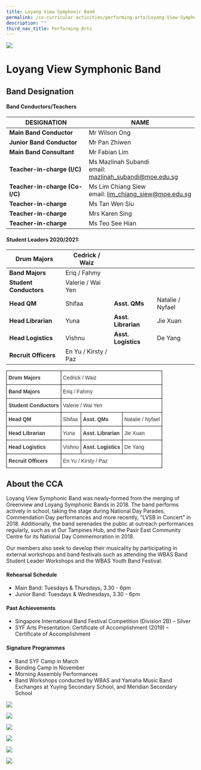 ```yaml
---
title: Loyang View Symphonic Band
permalink: /co-curricular-activities/performing-arts/Loyang-View-Symphonic-Band/
description: ""
third_nav_title: Performing Arts
---
```

![](/images/Banner.jpg)

Loyang View Symphonic Band
==========================

Band Designation
----------------



#### Band Conductors/Teachers

| **DESIGNATION**                | **NAME**                                                    |
|--------------------------------|-------------------------------------------------------------|
| **Main Band Conductor**        | Mr Wilson Ong                                               |
| **Junior Band Conductor**      | Mr Pan Zhiwen                                               |
| **Main Band Consultant**       | Mr Fabian Lim                                               |
| **Teacher-in-charge (I/C)**    | Ms Mazlinah Subandi <br>email: mazlinah_subandi@moe.edu.sg  |
| **Teacher-in-charge (Co-I/C)** | Ms Lim Chiang Siew<br>email: lim_chiang_siew@moe.edu.sg     |
| **Teacher-in-charge**          | Ms Tan Wen Siu                                              |
| **Teacher-in-charge**          | Mrs Karen Sing                                              |
| **Teacher-in-charge**          | Ms Teo See Hian                                             |




#### Student Leaders 2020/2021:


| **Drum Majors**        | Cedrick / Waiz       |                     |                  |
|------------------------|----------------------|---------------------|------------------|
| **Band Majors**        | Eriq / Fahmy         |                     |                  |
| **Student Conductors** | Valerie / Wai Yen    |                     |                  |
| **Head QM**            | Shifaa               | **Asst. QMs**       | Natalie / Nyfael |
| **Head Librarian**     | Yuna                 | **Asst. Librarian** | Jie Xuan         |
| **Head Logistics**     | Vishnu               | **Asst. Logistics** | De Yang          |
| **Recruit Officers**   | En Yu / Kirsty / Paz |                     |                  |

<style type="text/css">
.tg  {border-collapse:collapse;border-spacing:0;}
.tg td{border-color:black;border-style:solid;border-width:1px;font-family:Arial, sans-serif;font-size:14px;
  overflow:hidden;padding:10px 5px;word-break:normal;}
.tg th{border-color:black;border-style:solid;border-width:1px;font-family:Arial, sans-serif;font-size:14px;
  font-weight:normal;overflow:hidden;padding:10px 5px;word-break:normal;}
.tg .tg-citn{background-color:#FFF;color:#333;text-align:left;vertical-align:top}
.tg .tg-rdtm{background-color:#FFF;color:#333;font-weight:bold;text-align:left;vertical-align:top}
</style>
<table class="tg">
<thead>
  <tr>
    <th class="tg-rdtm">Drum Majors</th>
    <th class="tg-citn" colspan="3">Cedrick / Waiz</th>
  </tr>
</thead>
<tbody>
  <tr>
    <td class="tg-rdtm">Band Majors</td>
    <td class="tg-citn" colspan="3">Eriq / Fahmy</td>
  </tr>
  <tr>
    <td class="tg-rdtm">Student Conductors</td>
    <td class="tg-citn" colspan="3">Valerie / Wai Yen</td>
  </tr>
  <tr>
    <td class="tg-rdtm">Head QM</td>
    <td class="tg-citn">Shifaa</td>
    <td class="tg-rdtm">Asst. QMs</td>
    <td class="tg-citn">Natalie / Nyfael</td>
  </tr>
  <tr>
    <td class="tg-rdtm">Head Librarian</td>
    <td class="tg-citn">Yuna</td>
    <td class="tg-rdtm">Asst. Librarian</td>
    <td class="tg-citn">Jie Xuan</td>
  </tr>
  <tr>
    <td class="tg-rdtm">Head Logistics</td>
    <td class="tg-citn">Vishnu</td>
    <td class="tg-rdtm">Asst. Logistics</td>
    <td class="tg-citn">De Yang</td>
  </tr>
  <tr>
    <td class="tg-rdtm">Recruit Officers</td>
    <td class="tg-citn" colspan="3">En Yu / Kirsty / Paz</td>
  </tr>
</tbody>
</table>

About the CCA
-------------

Loyang View Symphonic Band was newly-formed from the merging of Greenview and Loyang Symphonic Bands in 2018. The band performs actively in school, taking the stage during National Day Parades, Commendation Day performances and more recently, “LVSB in Concert” in 2018. Additionally, the band serenades the public at outreach performances regularly, such as at Our Tampines Hub, and the Pasir East Community Centre for its National Day Commemoration in 2018. 

Our members also seek to develop their musicality by participating in external workshops and band festivals such as attending the WBAS Band Student Leader Workshops and the WBAS Youth Band Festival.   

#### Rehearsal Schedule

  

*   Main Band: Tuesdays & Thursdays, 3.30 - 6pm
*   Junior Band: Tuesdays & Wednesdays, 3.30 - 6pm

  

#### Past Achievements

  

*   Singapore International Band Festival Competition (Division 2B) – Silver
*   SYF Arts Presentation: Certificate of Accomplishment (2019) – Certificate of Accomplishment

  

#### Signature Programmes

  

*   Band SYF Camp in March 
*   Bonding Camp in November 
*   Morning Assembly Performances 
*   Band Workshops conducted by WBAS and Yamaha Music Band Exchanges at Yuying Secondary School, and Meridian Secondary School

![](/images/Band1.jpeg)

![](/images/Band2.jpeg)

![](/images/Band3.jpeg)

![](/images/Band4.png)

![](/images/Band5.jpeg)

![](/images/Band7.jpeg)